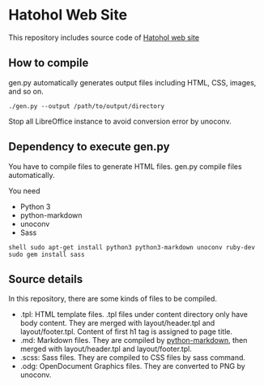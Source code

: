 Hatohol Web Site
=================
This repository includes source code of [Hatohol web site](http://www.hatohol.org)

How to compile
---------------
gen.py automatically generates output files including HTML, CSS, images, and so on.

    ./gen.py --output /path/to/output/directory

Stop all LibreOffice instance to avoid conversion error by unoconv.

Dependency to execute gen.py
-----------------------------
You have to compile files to generate HTML files.
gen.py compile files automatically.

You need
- Python 3
- python-markdown
- unoconv
- Sass

``shell
    sudo apt-get install python3 python3-markdown unoconv ruby-dev
    sudo gem install sass
``

Source details
---------------
In this repository, there are some kinds of files to be compiled.
- .tpl: HTML template files. .tpl files under content directory only have body content. They are merged with layout/header.tpl and layout/footer.tpl. Content of first h1 tag is assigned to page title.
- .md: Markdown files. They are compiled by [python-markdown](https://pypi.python.org/pypi/Markdown), then merged with layout/header.tpl and layout/footer.tpl.
- .scss: Sass files. They are compiled to CSS files by sass command.
- .odg: OpenDocument Graphics files. They are converted to PNG by unoconv.

